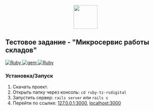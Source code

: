 <p align="center">
    <img src="https://ru.opensuse.org/images/a/a9/Ruby.png" width="75" height="75">
</p>


## Тестовое задание - "Микросервис работы складов"
<a href="http://railsinstaller.org/en">
    <img alt="Ruby" src="https://img.shields.io/badge/ruby-2.3.3-blue?style=flat-square">
    <img alt="gem" src="https://img.shields.io/badge/gem-3.2.15-red?style=flat-square">
</a>

<a href="https://rubygems.org/gems/rails/versions/5.2.5">
    <img alt="Ruby" src="https://img.shields.io/badge/rails-5.2.5-green?style=flat-square">
</a>

### Установка/Запуск
1. Скачать проект.
2. Открыть папку через консоль: `cd ruby-tz-rsdigital`
3. Запустить сервер: `rails server` или `rails s`
4. Перейти по ссылке:
    [127.0.0.1:3000](http://127.0.0.1:3000/),
    [localhost:3000](http://localhost:3000/)
    
